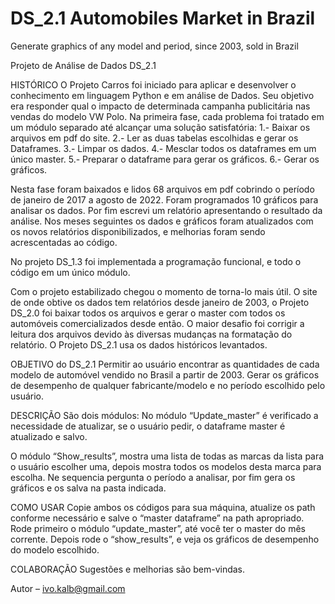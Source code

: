 # DS_2.1 Automobiles Market in Brazil
 Generate graphics of any model and period, since 2003, sold in Brazil

 Projeto de Análise de Dados DS_2.1

HISTÓRICO
O Projeto Carros foi iniciado para aplicar e desenvolver o conhecimento em linguagem Python e em análise de Dados. Seu objetivo era responder qual o impacto de  determinada campanha publicitária nas vendas do modelo VW Polo.
Na primeira fase, cada problema foi tratado em um módulo separado até alcançar uma solução satisfatória:
 1.- Baixar os arquivos em pdf do site.
 2.- Ler as duas tabelas escolhidas e gerar os Dataframes.
 3.- Limpar os dados.
 4.- Mesclar todos os dataframes em um único master.
 5.- Preparar o dataframe para gerar os gráficos.
 6.- Gerar os gráficos.

Nesta fase foram baixados e lidos 68 arquivos em pdf cobrindo o período de janeiro de 2017 a agosto de 2022. Foram programados 10 gráficos para analisar os dados.
Por fim escrevi um relatório apresentando o resultado da análise.
Nos meses seguintes os dados e gráficos foram atualizados com os novos relatórios disponibilizados, e melhorias foram sendo acrescentadas ao código.

No projeto DS_1.3 foi implementada a programação funcional, e todo o código em um único módulo.

Com o projeto estabilizado chegou o momento de torna-lo mais útil. O site de onde obtive os dados tem relatórios desde janeiro de 2003, o Projeto DS_2.0 foi baixar todos os arquivos e gerar o master com todos os automóveis comercializados desde então. O maior desafio foi corrigir a leitura dos arquivos devido às diversas mudanças na formatação do relatório.
O Projeto DS_2.1 usa os dados históricos levantados.

OBJETIVO  do DS_2.1
Permitir ao usuário encontrar as quantidades de cada modelo de automóvel vendido no Brasil a partir de 2003. Gerar os gráficos de desempenho de qualquer fabricante/modelo e no período escolhido pelo usuário.

DESCRIÇÃO
São dois módulos:
No módulo “Update_master” é verificado a necessidade de atualizar, se o usuário pedir, o dataframe master é atualizado e salvo.

O módulo “Show_results”, mostra uma lista de todas as marcas da lista para o usuário escolher uma, depois mostra todos os modelos desta marca para escolha. Ne sequencia pergunta o período a analisar, por fim gera os gráficos e os salva na pasta indicada.

COMO USAR
Copie ambos os códigos para sua máquina, atualize os path conforme necessário e salve o “master dataframe” na path apropriado.
Rode primeiro o módulo “update_master”, até você ter o master do mês corrente.
Depois rode o “show_results”, e veja os gráficos de desempenho do modelo escolhido.

COLABORAÇÃO
Sugestões e melhorias são bem-vindas.

Autor – ivo.kalb@gmail.com

